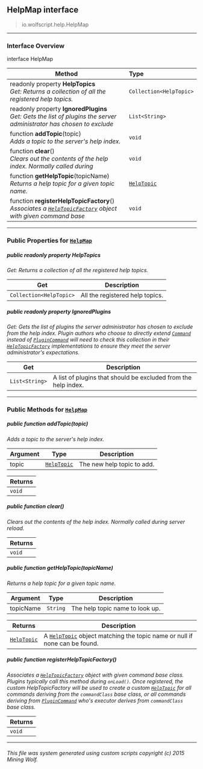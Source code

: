 ## HelpMap __interface__

>io.wolfscript.help.HelpMap

---

### Interface Overview

interface HelpMap

Method | Type   
--- | :--- 
 readonly property __HelpTopics__ <br> _Get: Returns a collection of all the registered help topics._ | `Collection<HelpTopic>`
 readonly property __IgnoredPlugins__ <br> _Get: Gets the list of plugins the server administrator has chosen to exclude_ | `List<String>`
 function __addTopic__(topic) <br> _Adds a topic to the server's help index._ | `void`
 function __clear__() <br> _Clears out the contents of the help index. Normally called during_ | `void`
 function __getHelpTopic__(topicName) <br> _Returns a help topic for a given topic name._ | [`HelpTopic`](HelpTopic.md)
 function __registerHelpTopicFactory__() <br> _Associates a [`HelpTopicFactory`](HelpTopicFactory.md) object with given command base_ | `void`



---


### Public Properties for [`HelpMap`](HelpMap.md)

##### <a id='helptopics'></a>public  readonly property __HelpTopics__

_Get: Returns a collection of all the registered help topics._

Get | Description
--- | --- 
`Collection<HelpTopic>` | All the registered help topics.



##### <a id='ignoredplugins'></a>public  readonly property __IgnoredPlugins__

_Get: Gets the list of plugins the server administrator has chosen to exclude from the help index. Plugin authors who choose to directly extend [`Command`](../command/Command.md) instead of [`PluginCommand`](../command/PluginCommand.md) will need to check this collection in their [`HelpTopicFactory`](HelpTopicFactory.md) implementations to ensure they meet the server administrator's expectations._

Get | Description
--- | --- 
`List<String>` | A list of plugins that should be excluded from the help index.



---

### Public Methods for [`HelpMap`](HelpMap.md)

##### <a id='addtopic'></a>public  function __addTopic__(topic)

_Adds a topic to the server's help index._

Argument | Type | Description  
--- | --- | --- 
topic | [`HelpTopic`](HelpTopic.md) | The new help topic to add.

Returns | 
--- | 
`void` |


##### <a id='clear'></a>public  function __clear__()

_Clears out the contents of the help index. Normally called during server reload._

Returns | 
--- | 
`void` |


##### <a id='gethelptopic'></a>public  function __getHelpTopic__(topicName)

_Returns a help topic for a given topic name._

Argument | Type | Description  
--- | --- | --- 
topicName | `String` | The help topic name to look up.

Returns | Description
--- | --- 
[`HelpTopic`](HelpTopic.md) | A [`HelpTopic`](HelpTopic.md) object matching the topic name or null if none can be found.


##### <a id='registerhelptopicfactory'></a>public  function __registerHelpTopicFactory__()

_Associates a [`HelpTopicFactory`](HelpTopicFactory.md) object with given command base class. Plugins typically call this method during `onLoad()`. Once registered, the custom HelpTopicFactory will be used to create a custom [`HelpTopic`](HelpTopic.md) for all commands deriving from the `commandClass` base class, or all commands deriving from [`PluginCommand`](../command/PluginCommand.md) who's executor derives from `commandClass` base class._

Returns | 
--- | 
`void` |


---


###### This file was system generated using custom scripts copyright (c) 2015 Mining Wolf.
	

